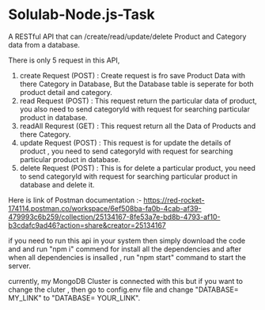 # Solulab-Node.js-Task
A RESTful API that can /create/read/update/delete Product and Category data from a database.

There is only 5 request in this API, 
1. create Request (POST) : Create request is fro save Product Data with there Category in Database, But the Database table is seperate for both product detail and category.
2. read Request (POST) : This request return the particular data of product, you also need to send categoryId with request  for searching particular product in database.
3. readAll Requrest (GET) : This request return all the Data of Products and there Category.
4. update Request (POST) : This request is for update the details of product , you need to send categoryId with request for searching particular product in database.
5. delete Request (POST) : This is for delete a particular product, you need to send categoryId with request for searching particular product in database and delete it.

Here is link of Postman documentation :- 
https://red-rocket-174114.postman.co/workspace/6ef508ba-fa0b-4cab-af39-479993c6b259/collection/25134167-8fe53a7e-bd8b-4793-af10-b3cdafc9ad46?action=share&creator=25134167

if you need to run this api in your system then simply download the code and and run "npm i" commend for install all the dependencies and after when all dependencies is insalled , run "npm start" command to start the server.

currently, my MongoDB Cluster is connected with this but if you want to change the cluter , then go to config.env file and change "DATABASE= MY_LINK" to "DATABASE= YOUR_LINK". 

